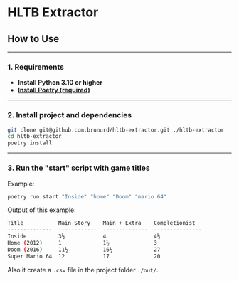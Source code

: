 # HLTB Extractor

## How to Use
---
### 1. Requirements
- **Install Python 3.10 or higher**  
- **[Install Poetry (required)](https://python-poetry.org/docs/)**

---
### 2. Install project and dependencies
```sh
git clone git@github.com:brunurd/hltb-extractor.git ./hltb-extractor
cd hltb-extractor
poetry install
```
---
### 3. Run the "start" script with game titles
Example:
```sh
poetry run start "Inside" "home" "Doom" "mario 64"
```
Output of this example:
```sh
Title           Main Story    Main + Extra    Completionist
--------------  ------------  --------------  ---------------
Inside          3½            4               4½
Home (2012)     1             1½              3
Doom (2016)     11½           16½             27
Super Mario 64  12            17              20
```
Also it create a `.csv` file in the project folder `./out/`.
